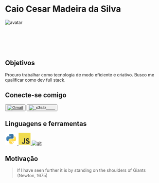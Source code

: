 # Caio Cesar Madeira da Silva

<img src="https://avatars.githubusercontent.com/u/163338608?v=4" alt="avatar" width="100" height="100" style="display: block; margin: 0 310 auto"/>

## Objetivos

Procuro trabalhar como tecnologia de modo eficiente e criativo. Busco me qualificar como dev full stack.

## Conecte-se comigo
<a><button> [![Gmail](https://img.shields.io/static/v1?message=Gmail&logo=gmail&label=&color=D14836&logoColor=white&labelColor=&style=for-the-badge)](mailto:caioc.contato@gmail.com)</button> 
<a><button href="https://instagram.com/_c3s4r____" target="blank"><img src="https://raw.githubusercontent.com/rahuldkjain/github-profile-readme-generator/master/src/images/icons/Social/instagram.svg" alt="_c3s4r____" height="30" width="40" /></button></a>

## Linguagens e ferramentas
<a href="https://www.python.org" target="_blank" rel="noreferrer"> <img src="https://raw.githubusercontent.com/devicons/devicon/master/icons/python/python-original.svg" alt="python" width="40" height="40"/> </a>                                 <a href="https://developer.mozilla.org/en-US/docs/Web/JavaScript" target="_blank" rel="noreferrer"> <img src="https://raw.githubusercontent.com/devicons/devicon/master/icons/javascript/javascript-original.svg" alt="javascript" width="40" height="40"/> </a>    <a href="https://git-scm.com/" target="_blank" rel="noreferrer"> <img src="https://www.vectorlogo.zone/logos/git-scm/git-scm-icon.svg" alt="git" width="40" height="40"/> </a>

## Motivação
>If I have seen further it is by standing on the shoulders of Giants (Newton, 1675)
